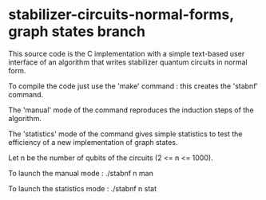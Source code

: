 # stabilizer-circuits-normal-forms, graph states branch

This source code is the C implementation with a simple text-based user interface of an algorithm that writes stabilizer quantum circuits in normal form.

To compile the code just use the 'make' command : this creates the 'stabnf' command.

The 'manual' mode of the command reproduces the induction steps of the  algorithm.

The 'statistics' mode of the command gives simple statistics to test the efficiency of a new implementation of graph states.

Let n be the number of qubits of the circuits (2 <= n <= 1000).

To launch the manual mode : ./stabnf n man

To launch the statistics mode : ./stabnf n stat






